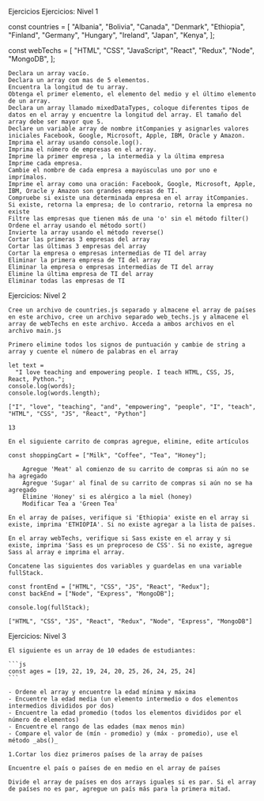 Ejercicios
Ejercicios: Nivel 1

const countries = [
  "Albania",
  "Bolivia",
  "Canada",
  "Denmark",
  "Ethiopia",
  "Finland",
  "Germany",
  "Hungary",
  "Ireland",
  "Japan",
  "Kenya",
];

const webTechs = [
  "HTML",
  "CSS",
  "JavaScript",
  "React",
  "Redux",
  "Node",
  "MongoDB",
];

    Declara un array vacío.
    Declara un array com mas de 5 elementos.
    Encuentra la longitud de tu array.
    Obtenga el primer elemento, el elemento del medio y el último elemento de un array.
    Declara un array llamado mixedDataTypes, coloque diferentes tipos de datos en el array y encuentre la longitud del array. El tamaño del array debe ser mayor que 5.
    Declare un variable array de nombre itCompanies y asignarles valores iniciales Facebook, Google, Microsoft, Apple, IBM, Oracle y Amazon.
    Imprima el array usando console.log().
    Imprima el número de empresas en el array.
    Imprime la primer empresa , la intermedia y la última empresa
    Imprime cada empresa.
    Cambie el nombre de cada empresa a mayúsculas uno por uno e imprímalos.
    Imprime el array como una oración: Facebook, Google, Microsoft, Apple, IBM, Oracle y Amazon son grandes empresas de TI.
    Compruebe si existe una determinada empresa en el array itCompanies. Si existe, retorna la empresa; de lo contrario, retorna la empresa no existe
    Filtre las empresas que tienen más de una 'o' sin el método filter()
    Ordene el array usando el método sort()
    Invierte la array usando el método reverse()
    Cortar las primeras 3 empresas del array
    Cortar las últimas 3 empresas del array
    Cortar la empresa o empresas intermedias de TI del array
    Eliminar la primera empresa de TI del array
    Eliminar la empresa o empresas intermedias de TI del array
    Elimine la última empresa de TI del array
    Eliminar todas las empresas de TI

Ejercicios: Nivel 2

    Cree un archivo de countries.js separado y almacene el array de países en este archivo, cree un archivo separado web_techs.js y almacene el array de webTechs en este archivo. Acceda a ambos archivos en el archivo main.js

    Primero elimine todos los signos de puntuación y cambie de string a array y cuente el número de palabras en el array

    let text =
      "I love teaching and empowering people. I teach HTML, CSS, JS, React, Python.";
    console.log(words);
    console.log(words.length);

    ["I", "love", "teaching", "and", "empowering", "people", "I", "teach", "HTML", "CSS", "JS", "React", "Python"]

    13

    En el siguiente carrito de compras agregue, elimine, edite artículos

    const shoppingCart = ["Milk", "Coffee", "Tea", "Honey"];

        Agregue 'Meat' al comienzo de su carrito de compras si aún no se ha agregado
        Agregue 'Sugar' al final de su carrito de compras si aún no se ha agregado
        Elimine 'Honey' si es alérgico a la miel (honey)
        Modificar Tea a 'Green Tea'

    En el array de países, verifique si 'Ethiopia' existe en el array si existe, imprima 'ETHIOPIA'. Si no existe agregar a la lista de países.

    En el array webTechs, verifique si Sass existe en el array y si existe, imprima 'Sass es un preproceso de CSS'. Si no existe, agregue Sass al array e imprima el array.

    Concatene las siguientes dos variables y guardelas en una variable fullStack.

    const frontEnd = ["HTML", "CSS", "JS", "React", "Redux"];
    const backEnd = ["Node", "Express", "MongoDB"];

    console.log(fullStack);

    ["HTML", "CSS", "JS", "React", "Redux", "Node", "Express", "MongoDB"]

Ejercicios: Nivel 3

    El siguiente es un array de 10 edades de estudiantes:

    ```js
    const ages = [19, 22, 19, 24, 20, 25, 26, 24, 25, 24]
    ```

    - Ordene el array y encuentre la edad mínima y máxima
    - Encuentre la edad media (un elemento intermedio o dos elementos intermedios divididos por dos)
    - Encuentre la edad promedio (todos los elementos divididos por el número de elementos)
    - Encuentre el rango de las edades (max menos min)
    - Compare el valor de (mín - promedio) y (máx - promedio), use el método _abs()_

    1.Cortar los diez primeros países de la array de países

    Encuentre el país o países de en medio en el array de países

    Divide el array de países en dos arrays iguales si es par. Si el array de países no es par, agregue un país más para la primera mitad.
